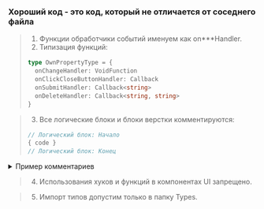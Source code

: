 ### Хороший код - это код, который не отличается от соседнего файла

> 1. Функции обработчики событий именуем как on***Handler.
> 2. Типизация функций:
> ```typescript jsx
> type OwnPropertyType = {
>   onChangeHandler: VoidFunction
>   onClickCloseButtonHandler: Callback
>   onSubmitHandler: Callback<string>
>   onDeleteHandler: Callback<string, string>
> }
> ```

> 3. Все логические блоки и блоки верстки комментируются:
> ```jsx
> // Логический блок: Начало
> { code }
> // Логический блок: Конец
> ```

<details>
    <summary>
      Пример комментариев
    </summary>

![Пример комментариев](1.png)
![Пример комментариев](2.png)
![Пример комментариев](3.png)
</details>

> 4. Использования хуков и функций в компонентах UI запрещено.

> 5. Импорт типов допустим только в папку Types.




